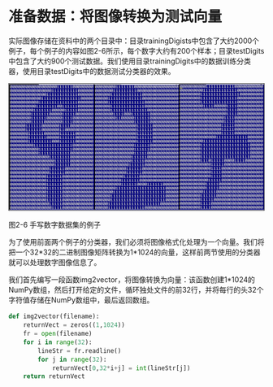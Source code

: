 # 准备数据：将图像转换为测试向量

实际图像存储在资料中的两个目录中：目录trainingDigists中包含了大约2000个例子，每个例子的内容如图2-6所示，每个数字大约有200个样本；目录testDigits中包含了大约900个测试数据。我们使用目录trainingDigits中的数据训练分类器，使用目录testDigits中的数据测试分类器的效果。

![](/assets/手写识别1.png)

图2-6 手写数字数据集的例子

为了使用前面两个例子的分类器，我们必须将图像格式化处理为一个向量。我们将把一个32\*32的二进制图像矩阵转换为1\*1024的向量，这样前两节使用的分类器就可以处理数字图像信息了。

我们首先编写一段函数img2vector，将图像转换为向量：该函数创建1\*1024的NumPy数组，然后打开给定的文件，循环独处文件的前32行，并将每行的头32个字符值存储在NumPy数组中，最后返回数组。

```py
def img2vector(filename):
	returnVect = zeros((1,1024))
	fr = open(filename)
	for i in range(32):
		lineStr = fr.readline()
		for j in range(32):
			returnVect[0,32*i+j] = int(lineStr[j])
	return returnVect
```



